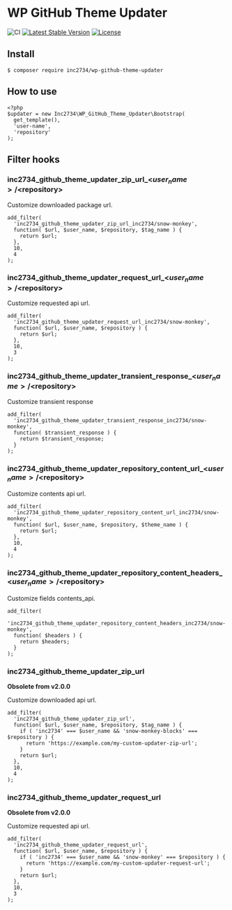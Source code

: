# WP GitHub Theme Updater

![CI](https://github.com/inc2734/wp-github-theme-updater/workflows/CI/badge.svg)
[![Latest Stable Version](https://poser.pugx.org/inc2734/wp-github-theme-updater/v/stable)](https://packagist.org/packages/inc2734/wp-github-theme-updater)
[![License](https://poser.pugx.org/inc2734/wp-github-theme-updater/license)](https://packagist.org/packages/inc2734/wp-github-theme-updater)

## Install
```
$ composer require inc2734/wp-github-theme-updater
```

## How to use
```
<?php
$updater = new Inc2734\WP_GitHub_Theme_Updater\Bootstrap(
  get_template(),
  'user-name',
  'repository'
);
```

## Filter hooks
### inc2734_github_theme_updater_zip_url_<$user_name>/<$repository>

Customize downloaded package url.

```
add_filter(
  'inc2734_github_theme_updater_zip_url_inc2734/snow-monkey',
  function( $url, $user_name, $repository, $tag_name ) {
    return $url;
  },
  10,
  4
);
```

### inc2734_github_theme_updater_request_url_<$user_name>/<$repository>

Customize requested api url.

```
add_filter(
  'inc2734_github_theme_updater_request_url_inc2734/snow-monkey',
  function( $url, $user_name, $repository ) {
    return $url;
  },
  10,
  3
);
```

### inc2734_github_theme_updater_transient_response_<$user_name>/<$repository>

Customize transient response

```
add_filter(
  'inc2734_github_theme_updater_transient_response_inc2734/snow-monkey',
  function( $transient_response ) {
    return $transient_response;
  }
);
```

### inc2734_github_theme_updater_repository_content_url_<$user_name>/<$repository>

Customize contents api url.

```
add_filter(
  'inc2734_github_theme_updater_repository_content_url_inc2734/snow-monkey',
  function( $url, $user_name, $repository, $theme_name ) {
    return $url;
  },
  10,
  4
);
```

### inc2734_github_theme_updater_repository_content_headers_<$user_name>/<$repository>

Customize fields contents_api.

```
add_filter(
  'inc2734_github_theme_updater_repository_content_headers_inc2734/snow-monkey',
  function( $headers ) {
    return $headers;
  }
);
```

### inc2734_github_theme_updater_zip_url

**Obsolete from v2.0.0**

Customize downloaded api url.

```
add_filter(
  'inc2734_github_theme_updater_zip_url',
  function( $url, $user_name, $repository, $tag_name ) {
    if ( 'inc2734' === $user_name && 'snow-monkey-blocks' === $repository ) {
      return 'https://example.com/my-custom-updater-zip-url';
    }
    return $url;
  },
  10,
  4
);
```

### inc2734_github_theme_updater_request_url

**Obsolete from v2.0.0**

Customize requested api url.

```
add_filter(
  'inc2734_github_theme_updater_request_url',
  function( $url, $user_name, $repository ) {
    if ( 'inc2734' === $user_name && 'snow-monkey' === $repository ) {
      return 'https://example.com/my-custom-updater-request-url';
    }
    return $url;
  },
  10,
  3
);
```
